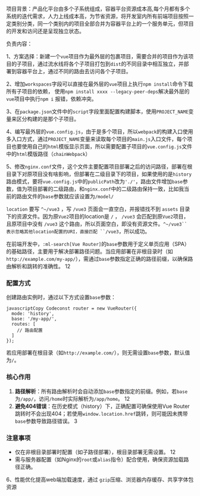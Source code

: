 项目背景：产品化平台由多个子系统组成，容器平台资源成本高,每个月都有多个系统的迭代需求，人力上线成本高，为节省资源，将开发室内所有前端项目按照一定类别分类，同一个类别内的项目全部合并为容器平台上的一个服务单元，但项目的开发和访问还是呈现独立状态。

负责内容：

1、方案选择：新建一个`vue`项目作为最外层的包裹项目，需要合并的项目作为该项目的子项目，通过流水线将各个子项目打包到`dist`的不同目录中相互独立，并部署到容器平台上，通过不同的路由去访问各个子项目。

2、增加`workspaces`字段可以直接在最外层的`vue`项目上执行`npm install`命令下载所有子项目的依赖， 使用`npm install xxxx --legacy-peer-deps`解决最外层的`vue`项目中执行`npm i` 报错，依赖冲突。

3、在`package.json`文件中的`script`字段里面配置构建脚本，使用`PROJECT_NAME`变量来区分构建的是那个子项目。

4、编写最外层的`vue.config.js`，由于是多个项目，所以`webpack`的构建入口使用多入口方式，通过`PROJECT_NAME`变量来读取每个项目的`main.js`入口文件，每个项目也要使用自己的`html`模版显示页面，所以需要配置子项目的`vue.config.js`文件中的`html`模版路径（`chainWebpack`）

5、修改`nginx.conf`文件，这个文件主要配置项目部署之后的访问路径，部署在根目录下对原项目没有啥影响，但部署在二级目录下的项目，如果使用的是`history`路由模式，要将`vue.config.js`中的`publicPath`改为`'./'`，路由文件增加`base`参数，值为项目部署的二级路由，和`nginx.conf`中的二级路由保持一致，比如我当前的路由文件的`base`参数就应该设置为`/model/`

`location` 要写 `^~/vue3` ，写 `/vue3` 页面会一直空白，并报错找不到 `assets` 目录下的资源文件。因为原`Vue2`项目的location是 `/` ， `/vue3` 会匹配到原`Vue2`项目，且原项目中没有 `/vue3` 这个路由，所以页面空白，即没有资源文件。`^~/vue3`` 表示忽略其他location配置的URI，直接匹配 ``/vue3`，所以成功。

在前端开发中，`:ml-search[Vue Router]`的`base`参数用于定义单页应用（SPA）的基础路径，主要用于解决部署路径问题。当应用部署在非根目录时（如`http://example.com/my-app/`），需通过`base`参数指定正确的路径前缀，以确保路由解析和跳转的准确性。 ‌12

### 配置方式

创建路由实例时，通过以下方式设置`base`参数：

```
javascriptCopy Codeconst router = new VueRouter({
  mode: 'history',
  base: '/my-app/',
  routes: [
    // 路由配置
  ]
});
```

若应用部署在根目录（如`http://example.com/`），则无需设置`base`参数，默认值为`/`。 ‌

### 核心作用

1. ‌**路径解析**‌：所有路由解析时会自动添加`base`参数指定的前缀。例如，若`base`为`/app/`，访问`/home`时实际解析为`/app/home`。 ‌12
2. ‌**避免404错误**‌：在历史模式（history）下，正确配置可确保使用Vue Router跳转时不会出现404；若使用`window.location.href`跳转，则可能因未携带`base`参数导致路径错误。 ‌3

### 注意事项

- 仅在非根目录部署时配置（如子路径部署），根目录部署无需设置。 ‌12
- 需与服务器配置（如Nginx的`root`或`alias`指令）配合使用，确保资源加载路径正确。

6、性能优化提高web端加载速度，通过 `gzip`压缩、浏览器内存缓存、共享字体包资源